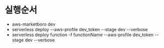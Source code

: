 # 실행순서
- aws-marketboro dev
- serverless deploy --aws-profile dev_token --stage dev --verbose
- serverless deploy function -f functionName --aws-profile dev_token --stage dev --verbose
